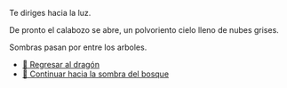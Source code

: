 Te diriges hacia la luz.

De pronto el calabozo se abre, un polvoriento cielo lleno de nubes grises.

Sombras pasan por entre los arboles.

- [🐉 Regresar al dragón](3-2.md)
- [🌲 Continuar hacia la sombra del bosque](../3/4.md)
